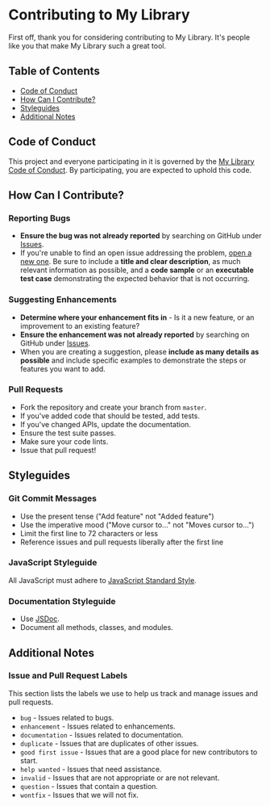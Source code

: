 # Contributing to My Library

First off, thank you for considering contributing to My Library. It's people like you that make My Library such a great tool.

## Table of Contents

- [Code of Conduct](#code-of-conduct)
- [How Can I Contribute?](#how-can-i-contribute)
- [Styleguides](#styleguides)
- [Additional Notes](#additional-notes)

## Code of Conduct

This project and everyone participating in it is governed by the [My Library Code of Conduct](CODE_OF_CONDUCT.md). By participating, you are expected to uphold this code.

## How Can I Contribute?

### Reporting Bugs

- **Ensure the bug was not already reported** by searching on GitHub under [Issues](https://github.com/yourusername/my-library/issues).
- If you're unable to find an open issue addressing the problem, [open a new one](https://github.com/yourusername/my-library/issues/new). Be sure to include a **title and clear description**, as much relevant information as possible, and a **code sample** or an **executable test case** demonstrating the expected behavior that is not occurring.

### Suggesting Enhancements

- **Determine where your enhancement fits in** - Is it a new feature, or an improvement to an existing feature?
- **Ensure the enhancement was not already reported** by searching on GitHub under [Issues](https://github.com/yourusername/my-library/issues).
- When you are creating a suggestion, please **include as many details as possible** and include specific examples to demonstrate the steps or features you want to add.

### Pull Requests

- Fork the repository and create your branch from `master`.
- If you've added code that should be tested, add tests.
- If you've changed APIs, update the documentation.
- Ensure the test suite passes.
- Make sure your code lints.
- Issue that pull request!

## Styleguides

### Git Commit Messages

- Use the present tense ("Add feature" not "Added feature")
- Use the imperative mood ("Move cursor to..." not "Moves cursor to...")
- Limit the first line to 72 characters or less
- Reference issues and pull requests liberally after the first line

### JavaScript Styleguide

All JavaScript must adhere to [JavaScript Standard Style](https://standardjs.com/).

### Documentation Styleguide

- Use [JSDoc](https://jsdoc.app/).
- Document all methods, classes, and modules.

## Additional Notes

### Issue and Pull Request Labels

This section lists the labels we use to help us track and manage issues and pull requests.

- `bug` - Issues related to bugs.
- `enhancement` - Issues related to enhancements.
- `documentation` - Issues related to documentation.
- `duplicate` - Issues that are duplicates of other issues.
- `good first issue` - Issues that are a good place for new contributors to start.
- `help wanted` - Issues that need assistance.
- `invalid` - Issues that are not appropriate or are not relevant.
- `question` - Issues that contain a question.
- `wontfix` - Issues that we will not fix.

